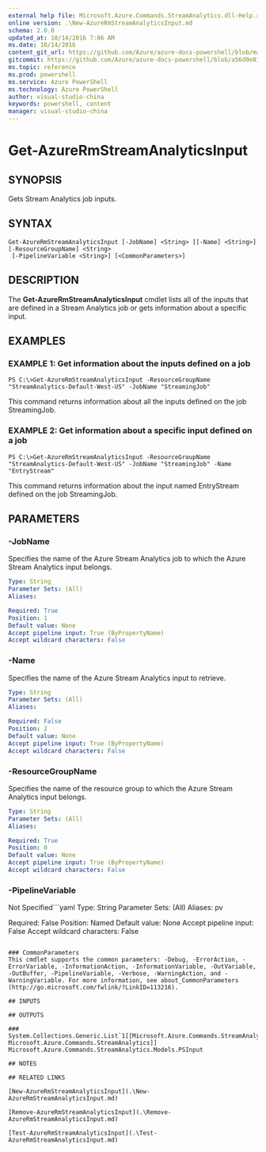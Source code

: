 ```yaml
---
external help file: Microsoft.Azure.Commands.StreamAnalytics.dll-Help.xml
online version: .\New-AzureRmStreamAnalyticsInput.md
schema: 2.0.0
updated_at: 10/14/2016 7:06 AM
ms.date: 10/14/2016
content_git_url: https://github.com/Azure/azure-docs-powershell/blob/master/azureps-cmdlets-docs/ResourceManager/AzureRM.StreamAnalytics/v2.0/CmdletMDs/Get-AzureRmStreamAnalyticsInput.md
gitcommit: https://github.com/Azure/azure-docs-powershell/blob/a56d0e01e65c2c33aa2af13dd29addc94ead6e88/azureps-cmdlets-docs/ResourceManager/AzureRM.StreamAnalytics/v2.0/CmdletMDs/Get-AzureRmStreamAnalyticsInput.md
ms.topic: reference
ms.prod: powershell
ms.service: Azure PowerShell
ms.technology: Azure PowerShell
author: visual-studio-china
keywords: powershell, content
manager: visual-studio-china
---
```


# Get-AzureRmStreamAnalyticsInput

## SYNOPSIS
Gets Stream Analytics job inputs.

## SYNTAX

```
Get-AzureRmStreamAnalyticsInput [-JobName] <String> [[-Name] <String>] [-ResourceGroupName] <String>
 [-PipelineVariable <String>] [<CommonParameters>]
```

## DESCRIPTION
The **Get-AzureRmStreamAnalyticsInput** cmdlet lists all of the inputs that are defined in a Stream Analytics job or gets information about a specific input.

## EXAMPLES

### EXAMPLE 1: Get information about the inputs defined on a job
```
PS C:\>Get-AzureRmStreamAnalyticsInput -ResourceGroupName "StreamAnalytics-Default-West-US" -JobName "StreamingJob"
```

This command returns information about all the inputs defined on the job StreamingJob.

### EXAMPLE 2: Get information about a specific input defined on a job
```
PS C:\>Get-AzureRmStreamAnalyticsInput -ResourceGroupName "StreamAnalytics-Default-West-US" -JobName "StreamingJob" -Name "EntryStream"
```

This command returns information about the input named EntryStream defined on the job StreamingJob.

## PARAMETERS

### -JobName
Specifies the name of the Azure Stream Analytics job to which the Azure Stream Analytics input belongs.

```yaml
Type: String
Parameter Sets: (All)
Aliases: 

Required: True
Position: 1
Default value: None
Accept pipeline input: True (ByPropertyName)
Accept wildcard characters: False
```

### -Name
Specifies the name of the Azure Stream Analytics input to retrieve.

```yaml
Type: String
Parameter Sets: (All)
Aliases: 

Required: False
Position: 2
Default value: None
Accept pipeline input: True (ByPropertyName)
Accept wildcard characters: False
```

### -ResourceGroupName
Specifies the name of the resource group to which the Azure Stream Analytics input belongs.

```yaml
Type: String
Parameter Sets: (All)
Aliases: 

Required: True
Position: 0
Default value: None
Accept pipeline input: True (ByPropertyName)
Accept wildcard characters: False
```

### -PipelineVariable
Not Specified```yaml
Type: String
Parameter Sets: (All)
Aliases: pv

Required: False
Position: Named
Default value: None
Accept pipeline input: False
Accept wildcard characters: False
```

### CommonParameters
This cmdlet supports the common parameters: -Debug, -ErrorAction, -ErrorVariable, -InformationAction, -InformationVariable, -OutVariable, -OutBuffer, -PipelineVariable, -Verbose, -WarningAction, and -WarningVariable. For more information, see about_CommonParameters (http://go.microsoft.com/fwlink/?LinkID=113216).

## INPUTS

## OUTPUTS

### System.Collections.Generic.List`1[[Microsoft.Azure.Commands.StreamAnalytics.Models.PSInput, Microsoft.Azure.Commands.StreamAnalytics]]            Microsoft.Azure.Commands.StreamAnalytics.Models.PSInput

## NOTES

## RELATED LINKS

[New-AzureRmStreamAnalyticsInput](.\New-AzureRmStreamAnalyticsInput.md)

[Remove-AzureRmStreamAnalyticsInput](.\Remove-AzureRmStreamAnalyticsInput.md)

[Test-AzureRmStreamAnalyticsInput](.\Test-AzureRmStreamAnalyticsInput.md)

